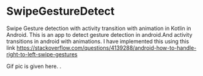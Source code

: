 # SwipeGestureDetect
Swipe Gesture detection with activity transition with animation in Kotlin in Android.
This is an app to detect gesture detection in android.And activity transitions in android with animations.
I have implemented this using this link https://stackoverflow.com/questions/4139288/android-how-to-handle-right-to-left-swipe-gestures

Gif pic is given here.
.[](videotogif_2019.03.30_17.04.35.gif)
